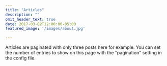 ```yaml
---
title: "Articles"
description: ""
omit_header_text: true
date: 2017-03-02T12:00:00-05:00
featured_image: '/images/about.jpg'

---
```

Articles are paginated with only three posts here for example. You can set the number of entries to show on this page with the "pagination" setting in the config file.